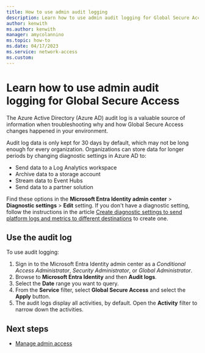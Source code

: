 ```yaml
---
title: How to use admin audit logging
description: Learn how to use admin audit logging for Global Secure Access.
author: kenwith
ms.author: kenwith
manager: amycolannino
ms.topic: how-to
ms.date: 04/17/2023
ms.service: network-access
ms.custom: 
---
```


# Learn how to use admin audit logging for Global Secure Access

The Azure Active Directory (Azure AD) audit log is a valuable source of information when troubleshooting why and how Global Secure Access changes happened in your environment.

Audit log data is only kept for 30 days by default, which may not be long enough for every organization. Organizations can store data for longer periods by changing diagnostic settings in Azure AD to:
- Send data to a Log Analytics workspace
- Archive data to a storage account
- Stream data to Event Hubs
- Send data to a partner solution

Find these options in the **Microsoft Entra Identity admin center** > **Diagnostic settings** > **Edit** setting. If you don't have a diagnostic setting, follow the instructions in the article [Create diagnostic settings to send platform logs and metrics to different destinations](../azure-monitor/essentials/diagnostic-settings.md) to create one. 

## Use the audit log
To use audit logging:
1. Sign in to the Microsoft Entra Identity admin center as a *Conditional Access Administrator*, *Security Administrator*, or *Global Administrator*.
1. Browse to **Microsoft Entra Identity** and then **Audit logs**.
1. Select the **Date** range you want to query.
1. From the **Service** filter, select **Global Secure Access** and select the **Apply** button.
1. The audit logs display all activities, by default. Open the **Activity** filter to narrow down the activities. 

## Next steps
- [Manage admin access](how-to-manage-admin-access.md)
